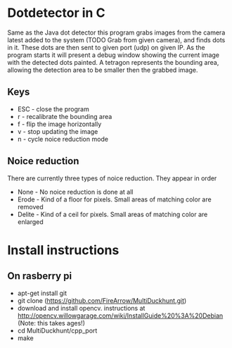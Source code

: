 Dotdetector in C
=============

Same as the Java dot detector this program grabs images from the camera latest added to the system (TODO Grab from given camera),
and finds dots in it. These dots are then sent to given port (udp) on given IP. As the program 
starts it will present a debug window showing the current image with the detected dots painted. A tetragon 
represents the bounding area, allowing the detection area to be smaller then the grabbed image.

Keys
-----
* ESC - close the program
* r - recalibrate the bounding area
* f - flip the image horizontally
* v - stop updating the image
* n - cycle noice reduction mode

Noice reduction
---------------

There are currently three types of noice reduction. They appear in order
* None - No noice reduction is done at all
* Erode - Kind of a floor for pixels. Small areas of matching color are removed
* Delite - Kind of a ceil for pixels. Small areas of matching color are enlarged


Install instructions
====================

On rasberry pi
-------------

* apt-get install git
* git clone (https://github.com/FireArrow/MultiDuckhunt.git)
* download and install opencv. instructions at http://opencv.willowgarage.com/wiki/InstallGuide%20%3A%20Debian (Note: this takes ages!)
* cd MultiDuckhunt/cpp_port
* make

